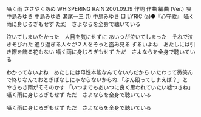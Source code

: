囁く雨
ささやくあめ
WHISPERING RAIN
2001.09.19
作詞  作曲  編曲 (Ver.)   唄
中島みゆき   中島みゆき   瀬尾一三 (1)
中島みゆき
□ LYRIC (a)●『心守歌』
囁く雨に身じろぎもせず
ただ　さよならを全身で聴いている

泣いてしまいたかった　人目を気にせずに
あいつが泣いてしまった　それで泣きそびれた
通り過ぎる人々が２人をそっと盗み見る
ずるいよね　あたしには引き際を飾る花もない
囁く雨に身じろぎもせず
ただ　さよならを全身で聴いている

わかってないよね　あたしには母性本能なんてないんだから
いたわって微笑んで終りなんておとぎばなしにゃならないからね
「ぶん殴ってしまえば？」と　やきもき雨がそそのかす
「いつまでもあいつに良く思われていたい嘘つきね」
囁く雨に身じろぎもせず
ただ　さよならを全身で聴いている

囁く雨に身じろぎもせず
ただ　さよならを全身で聴いている